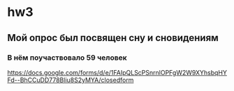 # hw3
## Мой опрос был посвящен сну и сновидениям 
### В нём поучаствовало 59 человек 
https://docs.google.com/forms/d/e/1FAIpQLScPSnrnlOPFgW2W9XYhsbqHYFd--BhCCuDD778Bliu8S2yMYA/closedform
